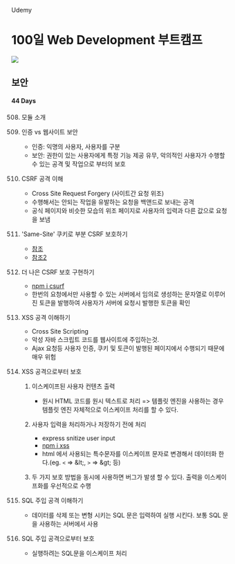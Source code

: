 Udemy

# 100일 Web Development 부트캠프

[<img src="https://img.shields.io/badge/github-%23121011.svg?style=for-the-badge&logo=github&logoColor=white" />](https://github.com/academind/100-days-of-web-development/)

## 보안

#### 44 Days

508. 모듈 소개
509. 인증 vs 웹사이트 보안

     - 인증: 익명의 사용자, 사용자를 구분
     - 보안: 권한이 있는 사용자에게 특정 기능 제공 유무, 악의적인 사용자가 수행할 수 있는 공격 및 작업으로 부터의 보호

510. CSRF 공격 이해

     - Cross Site Request Forgery (사이트간 요청 위조)
     - 수행해서는 안되는 작업을 유발하는 요청을 백앤드로 보내는 공격
     - 공식 페이지와 비슷한 모습의 위조 페이지로 사용자의 입력과 다른 값으로 요청을 보냄

511. 'Same-Site' 쿠키로 부분 CSRF 보호하기

     - [참조](https://developer.mozilla.org/en-US/docs/Web/HTTP/Headers/Set-Cookie/SameSite)
     - [참조2](https://seob.dev/posts/%EB%B8%8C%EB%9D%BC%EC%9A%B0%EC%A0%80-%EC%BF%A0%ED%82%A4%EC%99%80-SameSite-%EC%86%8D%EC%84%B1/)

512. 더 나은 CSRF 보호 구현하기

     - [npm i csurf](https://www.npmjs.com/package/csurf)
     - 한번의 요청에서만 사용할 수 있는 서버에서 임의로 생성하는 문자열로 이루어진 토큰을 발행하여 사용자가 서버에 요청시 발행한 토큰을 확인

513. XSS 공격 이해하기

     - Cross Site Scripting
     - 악성 자바 스크립트 코드를 웹사이트에 주입하는것.
     - Ajax 요청등 사용자 인증, 쿠키 및 토큰이 발행된 페이지에서 수행되기 때문에 매우 위험

514. XSS 공격으로부터 보호

     1. 이스케이프된 사용자 컨텐츠 출력

        - 원시 HTML 코드를 원시 텍스트로 처리 => 템플릿 엔진을 사용하는 경우 템플릿 엔진 자체적으로 이스케이프 처리를 할 수 있다.

     2. 사용자 입력을 처리하거나 저장하기 전에 처리

        - express snitize user input
        - [npm i xss](https://www.npmjs.com/package/xss)
        - html 에서 사용되는 특수문자를 이스케이프 문자로 변경해서 데이터화 한다.(eg. `<` => \&lt;, `>` => \&gt; 등)

     3. 두 가지 보호 방법을 동시에 사용하면 버그가 발생 할 수 있다. 출력을 이스케이프화를 우선적으로 수행

515. SQL 주입 공격 이해하기

     - 데이터를 삭제 또는 변형 시키는 SQL 문은 입력하여 실행 시킨다. 보통 SQL 문을 사용하는 서버에서 사용

516. SQL 주입 공격으로부터 보호

     - 실행하려는 SQL문을 이스케이프 처리
